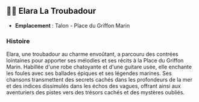 ## 👨‍🌾 Elara La Troubadour

- **Emplacement** : Talon - Place du Griffon Marin

### Histoire

Elara, une troubadour au charme envoûtant, a parcouru des contrées lointaines pour apporter ses mélodies et ses récits à la Place du Griffon Marin. Habillée d'une robe chatoyante et d'une guitare usée, elle enchante les foules avec ses ballades épiques et ses légendes marines. Ses chansons transmettent des secrets cachés dans les profondeurs de la mer et des indices dissimulés dans les échos des vagues, offrant ainsi aux aventuriers des pistes vers des trésors cachés et des mystères oubliés.
